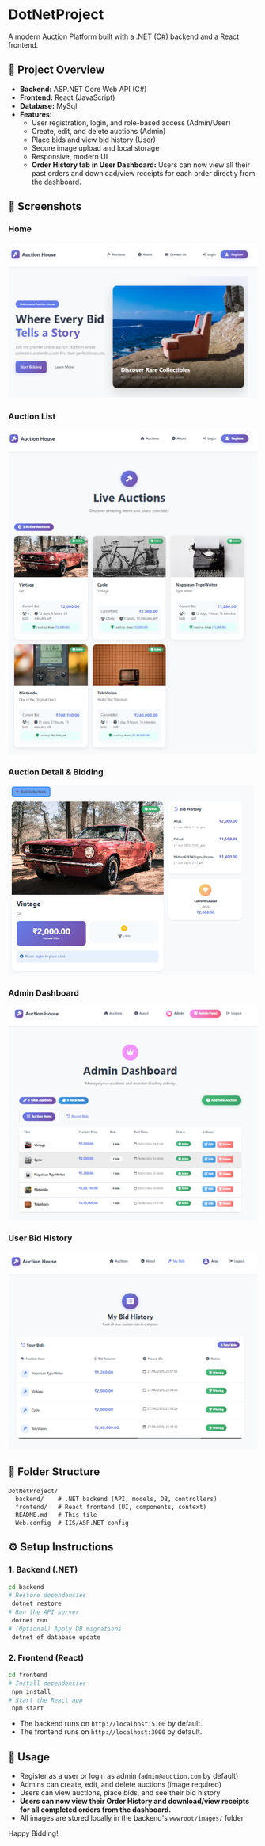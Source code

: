 # DotNetProject

A modern Auction Platform built with a .NET (C#) backend and a React frontend.

## 🚀 Project Overview
- **Backend:** ASP.NET Core Web API (C#)
- **Frontend:** React (JavaScript)
- **Database:** MySql
- **Features:**
  - User registration, login, and role-based access (Admin/User)
  - Create, edit, and delete auctions (Admin)
  - Place bids and view bid history (User)
  - Secure image upload and local storage
  - Responsive, modern UI
  - **Order History tab in User Dashboard:** Users can now view all their past orders and download/view receipts for each order directly from the dashboard.

## 📸 Screenshots

### Home
![Home](frontend/public/images/home.png)

### Auction List
![Auction List](frontend/public/images/auctions.png)

### Auction Detail & Bidding
![Auction Detail](frontend/public/images/Detail.png)

### Admin Dashboard
![Admin Dashboard](frontend/public/images/panel.png)

### User Bid History
![User Bids](frontend/public/images/bids.png)

## 📁 Folder Structure
```
DotNetProject/
  backend/    # .NET backend (API, models, DB, controllers)
  frontend/   # React frontend (UI, components, context)
  README.md   # This file
  Web.config  # IIS/ASP.NET config
```

## ⚙️ Setup Instructions

### 1. Backend (.NET)
```bash
cd backend
# Restore dependencies
 dotnet restore
# Run the API server
 dotnet run
# (Optional) Apply DB migrations
 dotnet ef database update
```

### 2. Frontend (React)
```bash
cd frontend
# Install dependencies
 npm install
# Start the React app
 npm start
```

- The backend runs on `http://localhost:5100` by default.
- The frontend runs on `http://localhost:3000` by default.

## 📝 Usage
- Register as a user or login as admin (`admin@auction.com` by default)
- Admins can create, edit, and delete auctions (image required)
- Users can view auctions, place bids, and see their bid history
- **Users can now view their Order History and download/view receipts for all completed orders from the dashboard.**
- All images are stored locally in the backend's `wwwroot/images/` folder



Happy Bidding! 